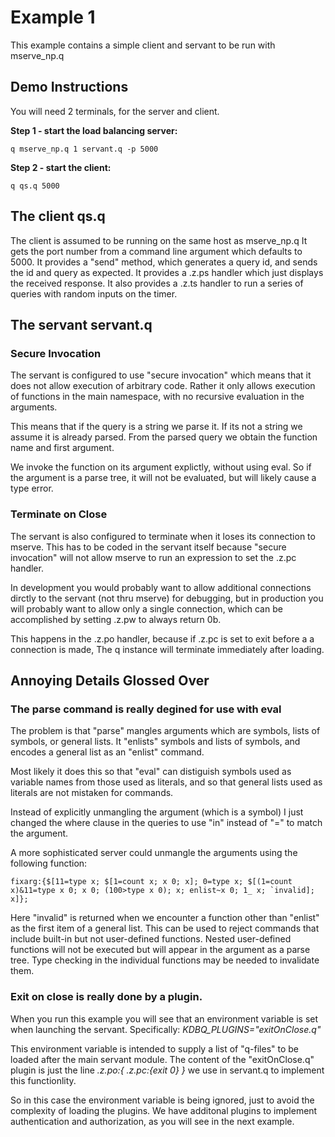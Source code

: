 # Example 1

This example contains a simple client and servant to be run with mserve\_np.q

## Demo Instructions

You will need 2 terminals, for the server and client.

**Step 1 - start the load balancing server:**  

```
q mserve_np.q 1 servant.q -p 5000
```

**Step 2 - start the client:**  

```
q qs.q 5000
```

## The client qs.q

The client is assumed to be running on the same host as mserve\_np.q
It gets the port number from a command line argument which defaults to 5000.
It provides a "send" method, which generates a query id, and sends the id and query as expected.
It provides a .z.ps handler which just displays the received response.
It also provides a .z.ts handler to run a series of queries with random inputs on the timer.

## The servant servant.q

### Secure Invocation

The servant is configured to use "secure invocation" which means that it does
not allow execution of arbitrary code. Rather it only allows execution of 
functions in the main namespace, with no recursive evaluation in the arguments.

This means that if the query is a string we parse it.
If its not a string we assume it is already parsed.
From the parsed query we obtain the function name and first argument.

We invoke the function on its argument explictly, without using eval.
So if the argument is a parse tree, it will not be evaluated, but will likely cause a type error.

### Terminate on Close

The servant is also configured to terminate when it loses its connection to mserve.
This has to be coded in the servant itself because "secure invocation" will not allow
mserve to run an expression to set the .z.pc handler.

In development you would probably want to allow additional connections dirctly to the servant
(not thru mserve) for debugging, but in production you will probably want to allow only a single connection, 
which can be accomplished by setting .z.pw to always return 0b. 

This happens in the .z.po handler, because if .z.pc is set to exit before a a connection is made,
The q instance will terminate immediately after loading.

## Annoying Details Glossed Over

### The parse command is really degined for use with eval

The problem is that "parse" mangles arguments which are symbols, lists of symbols, or general lists.
It "enlists" symbols and lists of symbols, and encodes a general list as an "enlist" command.

Most likely it does this so that "eval" can distiguish symbols used as variable names from those used as literals,
and so that general lists used as literals are not mistaken for commands.

Instead of explicitly unmangling the argument (which is a symbol) I just changed the where clause
in the queries to use "in" instead of "=" to match the argument.

A more sophisticated server could unmangle the arguments using the following function:

```
fixarg:{$[11=type x; $[1=count x; x 0; x]; 0=type x; $[(1=count x)&11=type x 0; x 0; (100>type x 0); x; enlist~x 0; 1_ x; `invalid]; x]};
```

Here "invalid" is returned when we encounter a function other than "enlist" as the first item of a general list.
This can be used to reject commands that include built-in but not user-defined functions.
Nested user-defined functions will not be executed but will appear in the argument as a parse tree.
Type checking in the individual functions may be needed to invalidate them.

### Exit on close is really done by a plugin.

When you run this example you will see that an environment variable is set when launching the servant.
Specifically: *KDBQ\_PLUGINS="exitOnClose.q"*

This environment variable is intended to supply a list of "q-files" to be loaded after the main servant module.
The content of the "exitOnClose.q" plugin is just the line *.z.po:{ .z.pc:{exit 0} }* we use in servant.q
to implement this functionlity.

So in this case the environment variable is being ignored, just to avoid the complexity of loading the plugins.
We have additonal plugins to implement authentication and authorization, as you will see in the next example.

